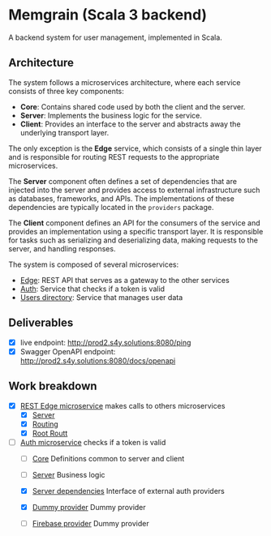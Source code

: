 # Memgrain (Scala 3 backend)

A backend system for user management, implemented in Scala.

## Architecture
The system follows a microservices architecture, where each service consists of
three key components:
-	**Core**: Contains shared code used by both the client and the server.
-	**Server**: Implements the business logic for the service.
-	**Client**: Provides an interface to the server and abstracts away the underlying transport layer.

The only exception is the **Edge** service, which consists of a single thin layer and is
responsible for routing REST requests to the appropriate microservices.

The **Server** component often defines a set of dependencies that are injected into the
server and provides access to external infrastructure such as databases, frameworks,
and APIs. The implementations of these dependencies are typically located in the
`providers` package.

The **Client** component defines an API for the consumers of the service and provides an implementation
using a specific transport layer. It is responsible for tasks such as serializing and deserializing
data, making requests to the server, and handling responses.

The system is composed of several microservices:
- [Edge](edge-service): REST API that serves as a gateway to the other services
- [Auth](auth-service): Service that checks if a token is valid
- [Users directory](users-directory-service): Service that manages user data


## Deliverables
 - [x] live endpoint: http://prod2.s4y.solutions:8080/ping
 - [x] Swagger OpenAPI endpoint: http://prod2.s4y.solutions:8080/docs/openapi

## Work breakdown
 - [x] [REST Edge microservice](edge-service) makes calls to others microservices
   - [x] [Server](edge-service/rest/src/main/scala/solutions/s4y/memgrain/edge/rest/EdgeRest.scala)
   - [x] [Routing](edge-service/rest/src/main/scala/solutions/s4y/memgrain/edge/rest/routes/diagnostic.scala)
   - [x] [Root Routt](edge-service/rest/src/main/scala/solutions/s4y/memgrain/edge/rest/routes/root.scala)
- [ ] [Auth microservice](auth-service) checks if a token is valid
  - [ ] [Core](auth-service/core/src/main/scala/solutions/s4y/memgrain/auth/AuthToken.scala) Definitions common to server and client
  - [ ] [Server](auth-service/server/default/src/main/scala/solutions/s4y/memgrain/auth/Auth.scala) Business logic
  - [x] [Server dependencies](auth-service/server/default/src/main/scala/solutions/s4y/memgrain/auth/dependencies/AuthStatusProvider.scala) Interface of external auth providers
  - [x] [Dummy provider](auth-service/server/providers/dummy/src/main/scala/solutions/s4y/memgrain/auth/dummy/DummyAuthStatusProvider.scala) Dummy provider
  - [ ] [Firebase provider](auth-service/server/providers/firebase) Dummy provider


